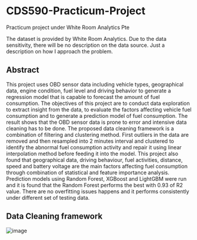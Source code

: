 # CDS590-Practicum-Project
Practicum project under White Room Analytics Pte

The dataset is provided by White Room Analytics. Due to the data sensitivity, there will be no description on the data source. Just a description on how I approach the problem. 

## Abstract 
This project uses OBD sensor data including vehicle types, geographical data, engine condition, fuel level and driving behavior to generate a regression model that is capable to forecast the amount of fuel consumption. The objectives of this project are to conduct data exploration to extract insight from the data, to evaluate the factors affecting vehicle fuel consumption and to generate a prediction model of fuel consumption. The result shows that the OBD sensor data is prone to error and intensive data cleaning has to be done. The proposed data cleaning framework is a combination of filtering and clustering method. First outliers in the data are removed and then resampled into 2 minutes interval and clustered to identify the abnormal fuel consumption activity and repair it using linear interpolation method before feeding it into the model. This project also found that geographical data, driving behaviour, fuel activities, distance, speed and battery voltage are the main factors affecting fuel consumption through combination of statistical and feature importance analysis. Prediction models using Random Forest, XGBoost and LightGBM were run and it is found that the Random Forest performs the best with 0.93 of R2 value. There are no overfitting issues happens and it performs consistently under different set of testing data. 

## Data Cleaning framework 
![image](https://github.com/JamesKam1995/CDS590-Practicum-Project/assets/100778004/2ee16d6a-44a9-4ea0-92c8-db54883f6ac4)

